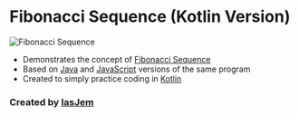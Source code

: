 # Fibonacci Sequence (Kotlin Version) 

![Fibonacci Sequence](https://cdn-images-1.medium.com/max/1200/1*bfSmmMFLEaeDEHtQo0Ca_w.jpeg)

* Demonstrates the concept of [Fibonacci Sequence](https://www.mathsisfun.com/numbers/fibonacci-sequence.html)
* Based on [Java](https://github.com/iasjem/fibonacci-sequence-java) and [JavaScript](https://gist.github.com/iasjem/fcebad64c56008ceb4340dbae5291e3b) versions of the same program
* Created to simply practice coding in [Kotlin](https://kotlinlang.org/)

### Created by [IasJem](https://github.com/iasjem)